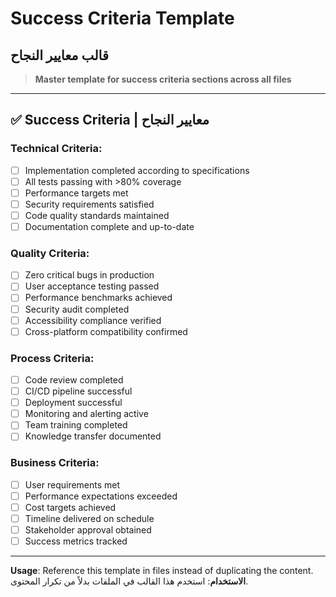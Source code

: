 # Success Criteria Template
## قالب معايير النجاح

> **Master template for success criteria sections across all files**

---

## ✅ **Success Criteria | معايير النجاح**

### **Technical Criteria:**
- [ ] Implementation completed according to specifications
- [ ] All tests passing with >80% coverage
- [ ] Performance targets met
- [ ] Security requirements satisfied
- [ ] Code quality standards maintained
- [ ] Documentation complete and up-to-date

### **Quality Criteria:**
- [ ] Zero critical bugs in production
- [ ] User acceptance testing passed
- [ ] Performance benchmarks achieved
- [ ] Security audit completed
- [ ] Accessibility compliance verified
- [ ] Cross-platform compatibility confirmed

### **Process Criteria:**
- [ ] Code review completed
- [ ] CI/CD pipeline successful
- [ ] Deployment successful
- [ ] Monitoring and alerting active
- [ ] Team training completed
- [ ] Knowledge transfer documented

### **Business Criteria:**
- [ ] User requirements met
- [ ] Performance expectations exceeded
- [ ] Cost targets achieved
- [ ] Timeline delivered on schedule
- [ ] Stakeholder approval obtained
- [ ] Success metrics tracked

---

**Usage**: Reference this template in files instead of duplicating the content.
**الاستخدام**: استخدم هذا القالب في الملفات بدلاً من تكرار المحتوى.
